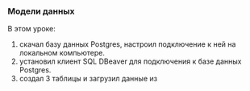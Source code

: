### Модели данных

В этом уроке:
1. скачал базу данных Postgres, настроил подключение к ней на локальном компьютере.
2. установил клиент SQL DBeaver для подключения к базе данных Postgres.
3. создал 3 таблицы и загрузил данные из [](https://github.com/dim4eg91/Projects-and-Materials/blob/main/data_engineering/module_02_SQL/2.4%20Модели%20Данных/Sample%20-%20Superstore.xls)